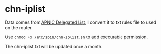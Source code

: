 # chn-iplist
Data comes from [ APNIC Delegated List](http://ftp.apnic.net/apnic/stats/apnic/delegated-apnic-latest), I convert it to txt rules file to used on the router.

Use `chmod +x /etc/sbin/chn-iplist.sh` to add executable permission.

The chn-iplist.txt will be updated once a month.
